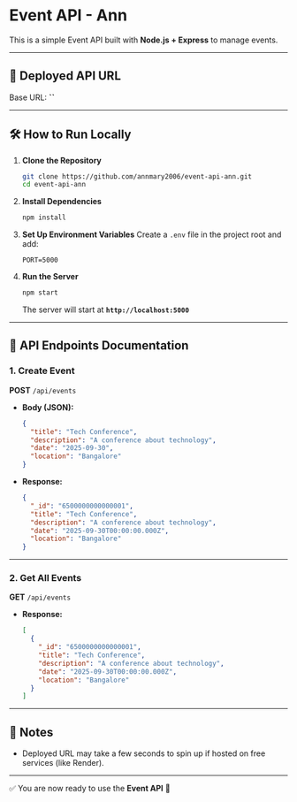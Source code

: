 # Event API - Ann

This is a simple Event API built with **Node.js + Express** to manage events.

---

## 🚀 Deployed API URL

Base URL: **``**

---

## 🛠 How to Run Locally

1. **Clone the Repository**

   ```bash
   git clone https://github.com/annmary2006/event-api-ann.git
   cd event-api-ann
   ```

2. **Install Dependencies**

   ```bash
   npm install
   ```

3. **Set Up Environment Variables**
   Create a `.env` file in the project root and add:

   ```env
   PORT=5000
   ```

4. **Run the Server**

   ```bash
   npm start
   ```

   The server will start at **`http://localhost:5000`**

---

## 📌 API Endpoints Documentation

### 1. Create Event

**POST** `/api/events`

* **Body (JSON):**

  ```json
  {
    "title": "Tech Conference",
    "description": "A conference about technology",
    "date": "2025-09-30",
    "location": "Bangalore"
  }
  ```
* **Response:**

  ```json
  {
    "_id": "6500000000000001",
    "title": "Tech Conference",
    "description": "A conference about technology",
    "date": "2025-09-30T00:00:00.000Z",
    "location": "Bangalore"
  }
  ```

---

### 2. Get All Events

**GET** `/api/events`

* **Response:**

  ```json
  [
    {
      "_id": "6500000000000001",
      "title": "Tech Conference",
      "description": "A conference about technology",
      "date": "2025-09-30T00:00:00.000Z",
      "location": "Bangalore"
    }
  ]
  ```

---
## 📖 Notes

* Deployed URL may take a few seconds to spin up if hosted on free services (like Render).

---

✅ You are now ready to use the **Event API** 🎉
